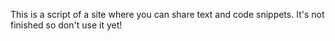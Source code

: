This is a script of a site where you can share text and code snippets.
It's not finished so don't use it yet!
